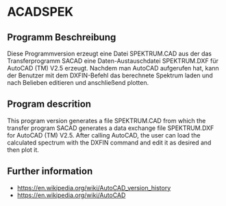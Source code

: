 # ACADSPEK

## Programm Beschreibung
Diese Programmversion erzeugt eine Datei SPEKTRUM.CAD aus der das Transferprogramm SACAD eine Daten-Austauschdatei SPEKTRUM.DXF für AutoCAD (TM) V2.5 erzeugt. Nachdem man AutoCAD aufgerufen hat, kann der Benutzer mit dem DXFIN-Befehl das berechnete Spektrum laden und nach Belieben editieren und anschließend plotten.

## Program descrition
This program version generates a file SPEKTRUM.CAD from which the transfer program SACAD generates a data exchange file SPEKTRUM.DXF for AutoCAD (TM) V2.5. After calling AutoCAD, the user can load the calculated spectrum with the DXFIN command and edit it as desired and then plot it.

## Further information
- https://en.wikipedia.org/wiki/AutoCAD_version_history
- https://en.wikipedia.org/wiki/AutoCAD
